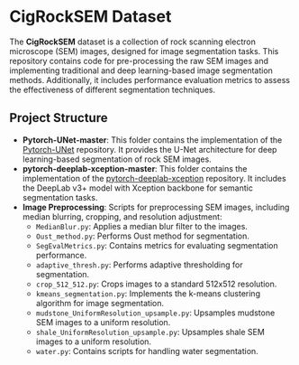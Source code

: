 # CigRockSEM Dataset

The **CigRockSEM** dataset is a collection of rock scanning electron microscope (SEM) images, designed for image segmentation tasks. This repository contains code for pre-processing the raw SEM images and implementing traditional and deep learning-based image segmentation methods. Additionally, it includes performance evaluation metrics to assess the effectiveness of different segmentation techniques.

## Project Structure

- **Pytorch-UNet-master**: This folder contains the implementation of the [Pytorch-UNet](https://github.com/milesial/Pytorch-UNet) repository. It provides the U-Net architecture for deep learning-based segmentation of rock SEM images.
- **pytorch-deeplab-xception-master**: This folder contains the implementation of the [pytorch-deeplab-xception](https://github.com/jfzhang95/pytorch-deeplab-xception) repository. It includes the DeepLab v3+ model with Xception backbone for semantic segmentation tasks.
- **Image Preprocessing**: Scripts for preprocessing SEM images, including median blurring, cropping, and resolution adjustment:
  - `MedianBlur.py`: Applies a median blur filter to the images.
  - `Oust_method.py`: Performs Oust method for segmentation.
  - `SegEvalMetrics.py`: Contains metrics for evaluating segmentation performance.
  - `adaptive_thresh.py`: Performs adaptive thresholding for segmentation.
  - `crop_512_512.py`: Crops images to a standard 512x512 resolution.
  - `kmeans_segmentation.py`: Implements the k-means clustering algorithm for image segmentation.
  - `mudstone_UniformResolution_upsample.py`: Upsamples mudstone SEM images to a uniform resolution.
  - `shale_UniformResolution_upsample.py`: Upsamples shale SEM images to a uniform resolution.
  - `water.py`: Contains scripts for handling water segmentation.
